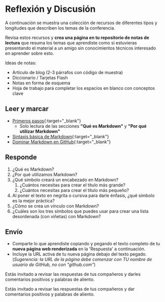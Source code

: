 # Reflexión y Discusión


A continuación se muestra una colección de recursos de diferentes tipos y longitudes que describen los temas de la conferencia.

Revisa estos recursos y **crea una página en tu repositorio de notas de lectura** que resuma los temas que aprendiste como si estuvieras presentando el material a un amigo sin conocimientos técnicos interesado en aprender sobre esto.


Ideas de notas:

* Artículo de blog (2-3 párrafos con código de muestra)
* Diccionario / Tarjetas Flash
* Notas en forma de esquema
* Hoja de trabajo para completar los espacios en blanco con conceptos clave

## Leer y marcar

* [Primeros pasos](https://www.markdownguide.org/getting-started/){:target="_blank"}
   * Solo lectura de las secciones **"Qué es Markdown"** y **"Por qué utilizar Markdown"**
* [Sintaxis básica de Markdown](https://www.markdownguide.org/basic-syntax/){:target="_blank"}
* [Dominar Markdown en GitHub](https://docs.github.com/es/get-started/writing-on-github/getting-started-with-writing-and-formatting-on-github/basic-writing-and-formatting-syntax){:target="_blank"}

## Responde

1. ¿Qué es Markdown?
2. ¿Por qué utilizamos Markdown?
3. ¿Qué símbolo creará un encabezado en Markdown?
    1. ¿Cuántos necesitas para crear el título más grande?
    2. ¿Cuántos necesitas para crear el título más pequeño?
4. Al poner el texto en negrita o cursiva para darle énfasis, ¿qué símbolo es la mejor práctica?
5. ¿Cómo se crea un vínculo con Markdown?
6. ¿Cuáles son los tres símbolos que puedes usar para crear una lista desordenada (con viñetas) con Markdown?

## Envío

* Comparte lo que aprendiste copiando y pegando el texto completo de tu **nueva página web renderizada** en la 'Respuesta' a continuación.
* Incluye la URL activa de tu nueva página debajo del texto pegado. (*Sugerencia: la URL de la página debe comenzar con TU nombre de usuario de GitHub, no con "github.com"*)

Estás invitado a revisar las respuestas de tus compañeros y darles comentarios positivos y palabras de aliento.

Estás invitado a revisar las respuestas de tus compañeros y dar comentarios positivos y palabras de aliento.

